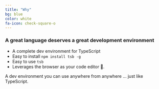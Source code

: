```yaml
---
title: "Why"
bg: blue
color: white
fa-icon: check-square-o
---
```


### A great language deserves a great development environment

* A complete dev environment for TypeScript
* Easy to install ` npm install tsb -g `
* Easy to use ` tsb `
* Leverages the browser as your code editor 🌹.

A dev environment you can use anywhere from anywhere ... just like TypeScript.
